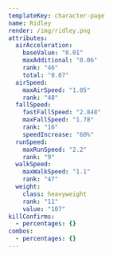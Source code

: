 ```yaml
---
templateKey: character-page
name: Ridley
render: /img/ridley.png
attributes:
  airAcceleration:
    baseValue: "0.01"
    maxAdditional: "0.06"
    rank: "46"
    total: "0.07"
  airSpeed:
    maxAirSpeed: "1.05"
    rank: "40"
  fallSpeed:
    fastFallSpeed: "2.848"
    maxFallSpeed: "1.78"
    rank: "16"
    speedIncrease: "60%"
  runSpeed:
    maxRunSpeed: "2.2"
    rank: "9"
  walkSpeed:
    maxWalkSpeed: "1.1"
    rank: "47"
  weight:
    class: heavyweight
    rank: "11"
    value: "107"
killConfirms:
  - percentages: {}
combos:
  - percentages: {}
---
```

